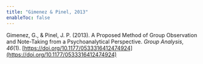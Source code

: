```yaml
---
title: "Gimenez & Pinel, 2013"
enableToc: false
---
```


Gimenez, G., & Pinel, J. P. (2013). A Proposed Method of Group Observation and Note-Taking from a Psychoanalytical Perspective. *Group Analysis*, *46*(1). [https://doi.org/10.1177/0533316412474924](https://doi.org/10.1177/0533316412474924)
